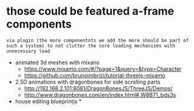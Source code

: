 # those could be featured a-frame components
`via plugin (the more componentnts we add the more should be part of such a system) to not clutter the core loading mechanisms with unnecessary load` 

* animated 3d meshes with mixano
    * https://www.mixamo.com/#/?page=1&query=&type=Character
    * https://github.com/brunoimbrizi/tutorial-threejs-mixamo
* 2.5D animations with dragonbones for side scrolling parts
    * http://192.168.2.101:8081/DragonBonesJS/ThreeJS/Demos/
    * http://www.dragonbones.com/en/index.html#.W8B71_bds3s
* house editing blueprintjs 
    * 
    
